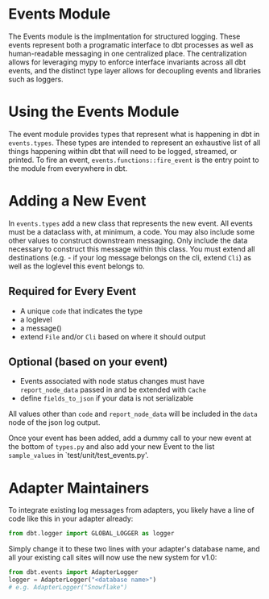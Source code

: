 # Events Module

The Events module is the implmentation for structured logging. These events represent both a programatic interface to dbt processes as well as human-readable messaging in one centralized place. The centralization allows for leveraging mypy to enforce interface invariants across all dbt events, and the distinct type layer allows for decoupling events and libraries such as loggers.

# Using the Events Module
The event module provides types that represent what is happening in dbt in `events.types`. These types are intended to represent an exhaustive list of all things happening within dbt that will need to be logged, streamed, or printed. To fire an event, `events.functions::fire_event` is the entry point to the module from everywhere in dbt.

# Adding a New Event
In `events.types` add a new class that represents the new event. All events must be a dataclass with, at minimum, a code.  You may also include some other values to construct downstream messaging. Only include the data necessary to construct this message within this class. You must extend all destinations (e.g. - if your log message belongs on the cli, extend `Cli`) as well as the loglevel this event belongs to.

## Required for Every Event

- A unique `code` that indicates the type
- a loglevel
- a message()
- extend `File` and/or `Cli` based on where it should output

## Optional (based on your event)

- Events associated with node status changes must have `report_node_data` passed in and be extended with `Cache`
- define `fields_to_json` if your data is not serializable


All values other than `code` and `report_node_data` will be included in the `data` node of the json log output.

Once your event has been added, add a dummy call to your new event at the bottom of `types.py` and also add your new Event to the list `sample_values` in `test/unit/test_events.py'.

# Adapter Maintainers
To integrate existing log messages from adapters, you likely have a line of code like this in your adapter already:
```python
from dbt.logger import GLOBAL_LOGGER as logger
```

Simply change it to these two lines with your adapter's database name, and all your existing call sites will now use the new system for v1.0:
```python
from dbt.events import AdapterLogger
logger = AdapterLogger("<database name>")
# e.g. AdapterLogger("Snowflake")
```
